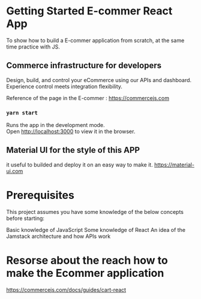 # Getting Started E-commer React App
To show how to build a E-commer application from scratch, at the same time practice with JS.



## Commerce infrastructure for developers
Design, build, and control your eCommerce using our APIs and dashboard. Experience control meets integration flexibility.

Reference of the page in the E-commer : 
https://commercejs.com

### `yarn start`

Runs the app in the development mode.\
Open [http://localhost:3000](http://localhost:3000) to view it in the browser.

## Material UI for the style of this APP

it useful to builded and deploy it on an easy way to make it. https://material-ui.com

# Prerequisites

This project assumes you have some knowledge of the below concepts before starting:

Basic knowledge of JavaScript
Some knowledge of React
An idea of the Jamstack architecture and how APIs work


# Resorse about the reach how to make the Ecommer application
https://commercejs.com/docs/guides/cart-react

